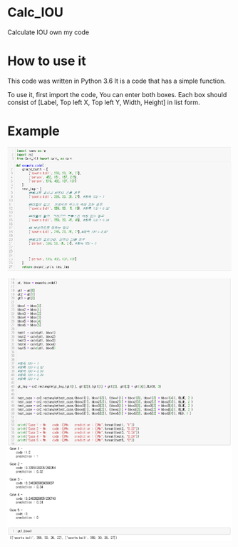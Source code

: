 # Calc_IOU
Calculate IOU own my code


# How to use it

This code was written in Python 3.6
It is a code that has a simple function.

To use it, first import the code,
You can enter both boxes.
Each box should consist of [Label, Top left X, Top left Y, Width, Height] in list form.

# Example

![Example1](./Example_Image/1.png)

![Example2](./Example_Image/2.png)
